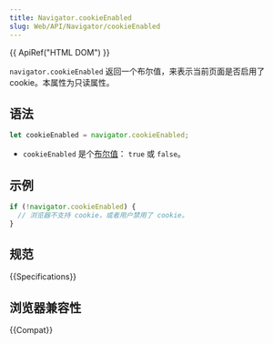 ```yaml
---
title: Navigator.cookieEnabled
slug: Web/API/Navigator/cookieEnabled
---
```


{{ ApiRef("HTML DOM") }}

`navigator.cookieEnabled` 返回一个布尔值，来表示当前页面是否启用了 cookie。本属性为只读属性。

## 语法

```js
let cookieEnabled = navigator.cookieEnabled;
```

- `cookieEnabled` 是个[布尔值](/zh-CN/docs/Glossary/Boolean)： `true` 或 `false`。

## 示例

```js
if (!navigator.cookieEnabled) {
  // 浏览器不支持 cookie，或者用户禁用了 cookie。
}
```

## 规范

{{Specifications}}

## 浏览器兼容性

{{Compat}}
